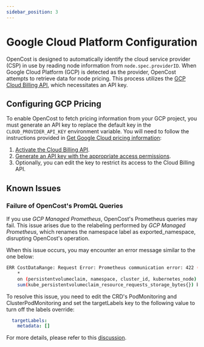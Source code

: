 ```yaml
---
sidebar_position: 3
---
```


# Google Cloud Platform Configuration

OpenCost is designed to automatically identify the cloud service provider (CSP) in use by reading node information from `node.spec.providerID`. When Google Cloud Platform (GCP) is detected as the provider, OpenCost attempts to retrieve data for node pricing. This process utilizes the [GCP Cloud Billing API](https://cloud.google.com/billing/), which necessitates an API key.

## Configuring GCP Pricing

To enable OpenCost to fetch pricing information from your GCP project, you must generate an API key to replace the default key in the `CLOUD_PROVIDER_API_KEY` environment variable. You will need to follow the instructions provided in [Get Google Cloud pricing information](https://cloud.google.com/billing/v1/how-tos/catalog-api):

1. [Activate the Cloud Billing API](https://console.cloud.google.com/flows/enableapi?apiid=cloudbilling.googleapis.com).
2. [Generate an API key with the appropriate access permissions](https://cloud.google.com/docs/authentication/api-keys#create).
3. Optionally, you can edit the key to restrict its access to the Cloud Billing API.

## Known Issues

### Failure of OpenCost's PromQL Queries

If you use *GCP Managed Prometheus*, OpenCost's Prometheus queries may fail. This issue arises due to the relabeling performed by *GCP Managed Prometheus*, which renames the namespace label as exported_namespace, disrupting OpenCost's operation.

When this issue occurs, you may encounter an error message similar to the one below:

```bash
ERR CostDataRange: Request Error: Prometheus communication error: 422 (Unprocessable Entity) Headers: { Content-Type: [ application/json; charset=UTF-8 ], Server: [ ESF ], Vary: [ Origin, X-Origin, Referer ], X-Frame-Options: [ SAMEORIGIN ], Cache-Control: [ private ], X-Content-Type-Options: [ nosniff ], X-Xss-Protection: [ 0 ], Date: [ Thu, 28 Sep 2023 10:33:58 GMT ] }, Body: {"status":"error","errorType":"execution","error":"found duplicate series for the match group {namespace=\"redacted\", persistentvolumeclaim=\"redacted\"} on the left hand-side of the operation: [{namespace=\"redacted\", persistentvolumeclaim=\"redacted\", storageclass=\"standard\", volumename=\"redacted\"}, {namespace=\"redacted\", persistentvolumeclaim=\"redacted\", storageclass=\"standard\", volumename=\"redacted\"}];many-to-many matching not allowed: matching labels must be unique on one side"} Query: avg(avg(kube_persistentvolumeclaim_info{volumename != "", }) by (persistentvolumeclaim, storageclass, namespace, volumename, cluster_id, kubernetes_node)
	*
	on (persistentvolumeclaim, namespace, cluster_id, kubernetes_node) group_right(storageclass, volumename)
	sum(kube_persistentvolumeclaim_resource_requests_storage_bytes{}) by (persistentvolumeclaim, namespace, cluster_id, kubernetes_node, kubernetes_name)) by (persistentvolumeclaim, storageclass, namespace, cluster_id, volumename, kubernetes_node)
```

To resolve this issue, you need to edit the CRD's PodMonitoring and ClusterPodMonitoring and set the targetLabels key to the following value to turn off the labels override:

```yaml
  targetLabels:
    metadata: []
```

For more details, please refer to this [discussion](https://cloud-native.slack.com/archives/C03D56FPD4G/p1695898103041549).

